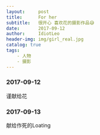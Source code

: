 ```yaml
---
layout:     post
title:      For her
subtitle:   很开心 喜欢花的摄影作品😅
date:       2017-09-12
author:     IdiotLeo
header-img: img/girl_real.jpg
catalog: true
tags:
    - 人物
    - 摄影
---
```



### 2017-09-12

谨献给花

### 2017-09-13

献给作死的Loating
